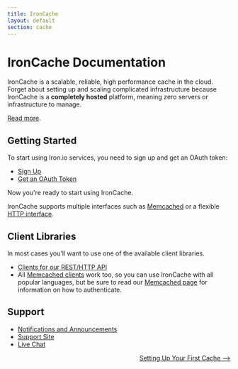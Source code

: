 ```yaml
---
title: IronCache
layout: default
section: cache
---
```


# IronCache Documentation

IronCache is a scalable, reliable, high performance cache in the cloud. Forget about setting up and scaling complicated infrastructure because
IronCache is a **completely hosted** platform, meaning zero servers or infrastructure to manage.

[Read more](http://www.iron.io/products/cache).

## Getting Started

To start using Iron.io services, you need to sign up and get an OAuth token:

* [Sign Up](http://www.iron.io)
* [Get an OAuth Token](http://hud.iron.io/tokens)

Now you're ready to start using IronCache.

IronCache supports multiple interfaces such as [Memcached](/cache/code/memcached) or a flexible [HTTP interface](/cache/reference/api).

## Client Libraries

In most cases you'll want to use one of the available client libraries.

* [Clients for our REST/HTTP API](/cache/code/libraries)
* All [Memcached clients](http://code.google.com/p/memcached/wiki/Clients) work too, so you can use IronCache with all popular languages, but be sure to read our [Memcached page](/cache/code/memcached) for information on how to authenticate.

## Support

* [Notifications and Announcements](https://plus.google.com/107080387635368981384/posts)
* [Support Site](http://support.iron.io)
* [Live Chat](http://get.iron.io/chat)


<p style="width: 100%; text-align: right;"><a href="/cache/start/first-cache" class="next_item">Setting Up Your First Cache --></a></p>
